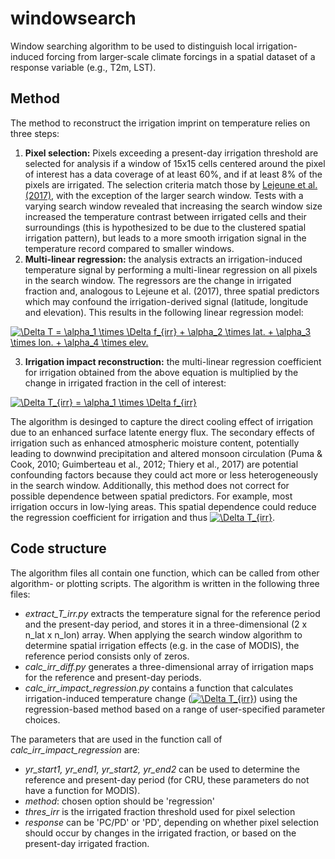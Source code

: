 # windowsearch
Window searching algorithm to be used to distinguish local irrigation-induced forcing from larger-scale climate forcings in a spatial dataset of a response variable (e.g., T2m, LST).

## Method
The method to reconstruct the irrigation imprint on temperature relies on three steps:

1. **Pixel selection:** Pixels exceeding a present-day irrigation threshold are selected for analysis if a window of 15x15 cells centered around the pixel of interest has a data coverage of at least 60%, and if at least 8% of the pixels are irrigated. The selection criteria match those by [Lejeune et al. (2017)](https://www.nature.com/articles/s41558-018-0131-z), with the exception of the larger search window. Tests with a varying search window revealed that increasing the search window size increased the temperature contrast between irrigated cells and their surroundings (this is hypothesized to be due to the clustered spatial irrigation pattern), but leads to a more smooth irrigation signal in the temperature record compared to smaller windows.
2. **Multi-linear regression:** the analysis extracts an irrigation-induced temperature signal by performing a multi-linear regression on all pixels in the search window. The regressors are the change in irrigated fraction and, analogous to Lejeune et al. (2017), three spatial predictors which may confound the irrigation-derived signal (latitude, longitude and elevation). This results in the following linear regression model:

  <a href="https://www.codecogs.com/eqnedit.php?latex=\Delta&space;T&space;=&space;\alpha_1&space;\times&space;\Delta&space;f_{irr}&space;&plus;&space;\alpha_2&space;\times&space;lat.&space;&plus;&space;\alpha_3&space;\times&space;lon.&space;&plus;&space;\alpha_4&space;\times&space;elev." target="_blank"><img src="https://latex.codecogs.com/gif.latex?\Delta&space;T&space;=&space;\alpha_1&space;\times&space;\Delta&space;f_{irr}&space;&plus;&space;\alpha_2&space;\times&space;lat.&space;&plus;&space;\alpha_3&space;\times&space;lon.&space;&plus;&space;\alpha_4&space;\times&space;elev." title="\Delta T = \alpha_1 \times \Delta f_{irr} + \alpha_2 \times lat. + \alpha_3 \times lon. + \alpha_4 \times elev." /></a>

3. **Irrigation impact reconstruction:** the multi-linear regression coefficient for irrigation obtained from the above equation is multiplied by the change in irrigated fraction in the cell of interest:

  <a href="https://www.codecogs.com/eqnedit.php?latex=\Delta&space;T_{irr}&space;=&space;\alpha_1&space;\times&space;\Delta&space;f_{irr}" target="_blank"><img src="https://latex.codecogs.com/gif.latex?\Delta&space;T_{irr}&space;=&space;\alpha_1&space;\times&space;\Delta&space;f_{irr}" title="\Delta T_{irr} = \alpha_1 \times \Delta f_{irr}" /></a>

The algorithm is desinged to capture the direct cooling effect of irrigation due to an enhanced surface latente energy flux. The secondary effects of irrigation such as enhanced atmospheric moisture content, potentially leading to downwind precipitation and altered monsoon circulation (Puma & Cook, 2010; Guimberteau et al., 2012; Thiery et al., 2017) are potential confounding factors because they could act more or less heterogeneously in the search window. Additionally, this method does not correct for possible dependence between spatial predictors. For example, most irrigation occurs in low-lying areas. This spatial dependence could reduce the regression coefficient for irrigation and thus <a href="https://www.codecogs.com/eqnedit.php?latex=\Delta&space;T_{irr}" target="_blank"><img src="https://latex.codecogs.com/gif.latex?\Delta&space;T_{irr}" title="\Delta T_{irr}" /></a>.

## Code structure
The algorithm files all contain one function, which can be called from other algorithm- or plotting scripts. The algorithm is written in the following three files:

- *extract_T_irr.py* extracts the temperature signal for the reference period and the present-day period, and stores it in a three-dimensional (2 x n_lat x n_lon) array. When applying the search window algorithm to determine spatial irrigation effects (e.g. in the case of MODIS), the reference period consists only of zeros. 
- *calc_irr_diff.py* generates a three-dimensional array of irrigation maps for the reference and present-day periods. 
- *calc_irr_impact_regression.py* contains a function that calculates irrigation-induced temperature change (<a href="https://www.codecogs.com/eqnedit.php?latex=\Delta&space;T_{irr}" target="_blank"><img src="https://latex.codecogs.com/gif.latex?\Delta&space;T_{irr}" title="\Delta T_{irr}" /></a>) using the regression-based method based on a range of user-specified parameter choices.

The parameters that are used in the function call of *calc_irr_impact_regression* are:

- *yr_start1, yr_end1, yr_start2, yr_end2* can be used to determine the reference and present-day period (for CRU, these parameters do not have a function for MODIS).
- *method*: chosen option should be 'regression'
- *thres_irr* is the irrigated fraction threshold used for pixel selection
- *response* can be 'PC/PD' or 'PD', depending on whether pixel selection should occur by changes in the irrigated fraction, or based on the present-day irrigated fraction.

